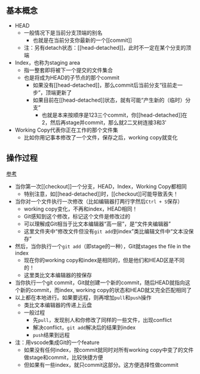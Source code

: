 ## 基本概念
- HEAD
    - 一般情况下是当前分支顶端的别名
      - 也就是在当前分支你最新的一个[[commit]]
    - 注：另有detach状态：[[head-detached]]，此时不一定在某个分支的顶端
- Index，也称为staging area
  - 指一整套即将被下一个提交的文件集合
  - 也是将成为HEAD的子节点的那个commit
    - 如果没有[[head-detached]]，那么commit后当前分支“往前走一步”，顶端更新了
    - 如果目前在[[head-detached]]状态，就有可能“产生新的（临时）分支”
      - 也就是本来按顺序是123三个commit，你[[head-detached]]在2，然后再stage并commit，那么就2二叉树连接3和3'
- Working Copy代表你正在工作的那个文件集
  - 比如你用记事本修改了一个文件，保存之后，working copy就变化
## 操作过程
[参考](https://www.cnblogs.com/kidsitcn/p/4513297.html)
- 当你第一次[[checkout]]一个分支，HEAD，Index，Working Copy都相同
  - 特别注意，如[[head-detached]]时，[[checkout]]可能导致丢失！
- 当你对一个文件执行一次修改（比如编辑器打两行字然后`Ctrl + S`保存）
    - working copy变化，不再和index，HEAD相同！
    - Git感知到这个修改，标记这个文件是修改过的
    - 可以理解成Git相当于比文本编辑器“高一层”，是“文件夹编辑器”
    - 这里文件夹中“修改文件但没有`git add`到index”类比编辑文件中“文本没保存”
- 然后，当你执行一个`git add`（即stage的一种），Git就stages the file in the index
    - 现在你的working copy和index是相同的，但是他们和HEAD区是不同的！
    - 这里类比文本编辑器的按保存
- 当你执行一个git commit，Git就创建一个新的commit，随后HEAD就指向这个新的commit，而index, working copy的状态和HEAD就又完全匹配相同了
- 以上都在本地进行。如果要远程，则再增加`pull`和`push`操作
  - 类比文本编辑器的传递上云盘
  - 一般过程
    - 先`pull`，发现别人和你修改了同样的一些文件，出现conflict
    - 解决conflict，`git add`解决后的结果到index
    - `push`结果到远程
- 注：用vscode集成Git的一个feature
  - 如果没有任何index，按commit就同时对所有working copy中变了的文件做stage和commit，比较快捷方便
  - 但如果有一些index，就只commit这部分。这方便选择性做commit